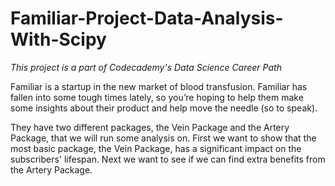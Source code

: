 # Familiar-Project-Data-Analysis-With-Scipy

*This project is a part of Codecademy's Data Science Career Path*

Familiar is a startup in the new market of blood transfusion. Familiar has fallen into some tough times lately, so you’re hoping to help them make some insights about their product and help move the needle (so to speak).

They have two different packages, the Vein Package and the Artery Package, that we will run some analysis on. First we want to show that the most basic package, the Vein Package, has a significant impact on the subscribers' lifespan. Next we want to see if we can find extra benefits from the Artery Package.
